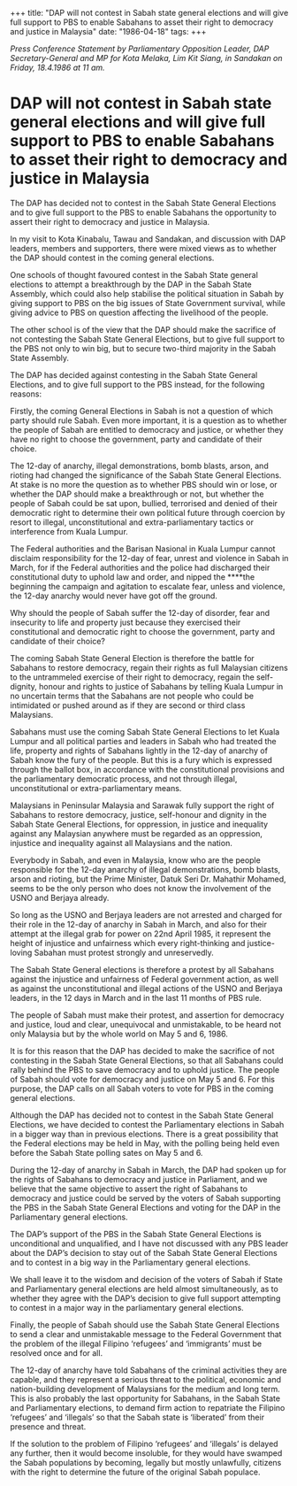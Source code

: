 +++ 
title: "DAP will not contest in Sabah state general elections and will give full support to PBS to enable Sabahans to asset their right to democracy and justice in Malaysia"
date: "1986-04-18"
tags:
+++

_Press Conference Statement by Parliamentary Opposition Leader, DAP Secretary-General and MP for Kota Melaka, Lim Kit Siang, in Sandakan on Friday, 18.4.1986 at 11 am._

# DAP will not contest in Sabah state general elections and will give full support to PBS to enable Sabahans to asset their right to democracy and justice in Malaysia

The DAP has decided not to contest in the Sabah State General Elections and to give full support to the PBS to enable Sabahans the opportunity to assert their right to democracy and justice in Malaysia.</u>

In my visit to Kota Kinabalu, Tawau and Sandakan, and discussion with DAP leaders, members and supporters, there were mixed views as to whether the DAP should contest in the coming general elections.

One schools of thought favoured contest in the Sabah State general elections to attempt a breakthrough by the DAP in the Sabah State Assembly, which could also help stabilise the political situation in Sabah by giving support to PBS on the big issues of State Government survival, while giving advice to PBS on question affecting the livelihood of the people.

The other school is of the view that the DAP should make the sacrifice of not contesting the Sabah State General Elections, but to give full support to the PBS not only to win big, but to secure two-third majority in the Sabah State Assembly.

The DAP has decided against contesting in the Sabah State General Elections, and to give full support to the PBS instead, for the following reasons:

Firstly, the coming General Elections in Sabah is not a question of which party should rule Sabah. Even more important, it is a question as to whether the people of Sabah are entitled to democracy and justice, or whether they have no right to choose the government, party and candidate of their choice.

The 12-day of anarchy, illegal demonstrations, bomb blasts, arson, and rioting had changed the significance of the Sabah State General Elections. At stake is no more the question as to whether PBS should win or lose, or whether the DAP should make a breakthrough or not, but whether the people of Sabah could be sat upon, bullied, terrorised and denied of their democratic right to determine their own political future through coercion by resort to illegal, unconstitutional and extra-parliamentary tactics or interference from Kuala Lumpur. 

The Federal authorities and the Barisan Nasional in Kuala Lumpur cannot disclaim responsibility for the 12-day of fear, unrest and violence in Sabah in March, for if the Federal authorities and the police had discharged their constitutional duty to uphold law and order, and nipped the ****the beginning the campaign and agitation to escalate fear, unless and violence, the 12-day anarchy would never have got off the ground.

Why should the people of Sabah suffer the 12-day of disorder, fear and insecurity to life and property just because they exercised their constitutional and democratic right to choose the government, party and candidate of their choice?

The coming Sabah State General Election is therefore the battle for Sabahans to restore democracy, regain their rights as full Malaysian citizens to the untrammeled exercise of their right to democracy, regain the self-dignity, honour and rights to justice of Sabahans by telling Kuala Lumpur in no uncertain terms that the Sabahans are not people who could be intimidated or pushed around as if they are second or third class Malaysians.

Sabahans must use the coming Sabah State General Elections to let Kuala Lumpur and all political parties and leaders in Sabah who had treated the life, property and rights of Sabahans lightly in the 12-day of anarchy of Sabah know the fury of the people. But this is a fury which is expressed through the ballot box, in accordance with the constitutional provisions and the parliamentary democratic process, and not through illegal, unconstitutional or extra-parliamentary means.

Malaysians in Peninsular Malaysia and Sarawak fully support the right of Sabahans to restore democracy, justice, self-honour and dignity in the Sabah State General Elections, for oppression, in justice and inequality against any Malaysian anywhere must be regarded as an oppression, injustice and inequality against all Malaysians and the nation.

Everybody in Sabah, and even in Malaysia, know who are the people responsible for the 12-day anarchy of illegal demonstrations, bomb blasts, arson and rioting, but the Prime Minister, Datuk Seri Dr. Mahathir Mohamed, seems to be the only person who does not know the involvement of the USNO and Berjaya already.

So long as the USNO and Berjaya leaders are not arrested and charged for their role in the 12-day of anarchy in Sabah in March, and also for their attempt at the illegal grab for power on 22nd April 1985, it represent the height of injustice and unfairness which every right-thinking and justice-loving Sabahan must protest strongly and unreservedly.

The Sabah State General elections is therefore a protest by all Sabahans against the injustice and unfairness of Federal government action, as well as against the unconstitutional and illegal actions of the USNO and Berjaya leaders, in the 12 days in March and in the last 11 months of PBS rule.

The people of Sabah must make their protest, and assertion for democracy and justice, loud and clear, unequivocal and unmistakable, to be heard not only Malaysia but by the whole world on May 5 and 6, 1986.

It is for this reason that the DAP has decided to make the sacrifice of not contesting in the Sabah State General Elections, so that all Sabahans could rally behind the PBS to save democracy and to uphold justice. The people of Sabah should vote for democracy and justice on May 5 and 6. For this purpose, the DAP calls on all Sabah voters to vote for PBS in the coming general elections.

Although the DAP has decided not to contest in the Sabah State General Elections, we have decided to contest the Parliamentary elections in Sabah in a bigger way than in previous elections. There is a great possibility that the Federal elections may be held in May, with the polling being held even before the Sabah State polling sates on May 5 and 6.

During the 12-day of anarchy in Sabah in March, the DAP had spoken up for the rights of Sabahans to democracy and justice in Parliament, and we believe that the same objective to assert the right of Sabahans to democracy and justice could be served by the voters of Sabah supporting the PBS in the Sabah State General Elections and voting for the DAP in the Parliamentary general elections.

The DAP’s support of the PBS in the Sabah State General Elections is unconditional and unqualified, and I have not discussed with any PBS leader about the DAP’s decision to stay out of the Sabah State General Elections and to contest in a big way in the Parliamentary general elections.

We shall leave it to the wisdom and decision of the voters of Sabah if State and Parliamentary general elections are held almost simultaneously, as to whether they agree with the DAP’s decision to give full support attempting to contest in a major way in the parliamentary general elections.

Finally, the people of Sabah should use the Sabah State General Elections to send a clear and unmistakable message to the Federal Government that the problem of the illegal Filipino ‘refugees’ and ‘immigrants’ must be resolved once and for all.

The 12-day of anarchy have told Sabahans of the criminal activities they are capable, and they represent a serious threat to the political, economic and nation-building development of Malaysians for the medium and long term. This is also probably the last opportunity for Sabahans, in the Sabah State and Parliamentary elections, to demand firm action to repatriate the Filipino ‘refugees’ and ‘illegals’ so that the Sabah state is ‘liberated’ from their presence and threat.

If the solution to the problem of Filipino ‘refugees’ and ‘illegals’ is delayed any further, then it would become insoluble, for they would have swamped the Sabah populations by becoming, legally but mostly unlawfully, citizens with the right to determine the future of the original Sabah populace.
 
